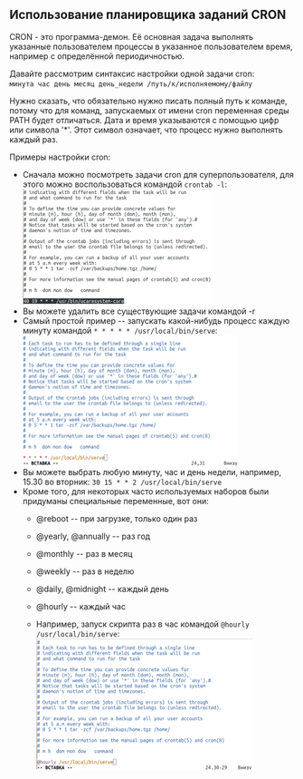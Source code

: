 ## Использование планировщика заданий **CRON**

CRON - это программа-демон. Её основная задача выполнять указанные пользователем процессы в указанное пользователем время, например с определённой периодичностью.

Давайте рассмотрим синтаксис настройки одной задачи cron: \
`минута час день месяц день_недели /путь/к/исполняемому/файлу`

Нужно сказать, что обязательно нужно писать полный путь к команде, потому что для команд, запускаемых от имени cron переменная среды PATH будет отличаться. Дата и время указываются с помощью цифр или символа '*'. Этот символ означает, что процесс нужно выполнять каждый раз.

Примеры настройки cron:
- Сначала можно посмотреть задачи cron для суперпользователя, для этого можно воспользоваться командой `crontab -l`: \
  ![cron1](misc/images/cron1.png)
- Вы можете удалить все существующие задачи командой -r
- Самый простой пример -- запускать какой-нибудь процесс каждую минуту командой `* * * * * /usr/local/bin/serve`: \
  ![cron2](misc/images/cron2.png)
- Вы можете выбрать любую минуту, час и день недели, например, 15.30 во вторник: `30 15 * * 2 /usr/local/bin/serve`
- Кроме того, для некоторых часто используемых наборов были придуманы специальные переменные, вот они:
    - @reboot -- при загрузке, только один раз
    - @yearly, @annually -- раз год
    - @monthly -- раз в месяц
    - @weekly -- раз в неделю
    - @daily, @midnight -- каждый день
    - @hourly -- каждый час

    - Например, запуск скрипта раз в час командой `@hourly /usr/local/bin/serve`: \
      ![cron3](misc/images/cron3.png)

